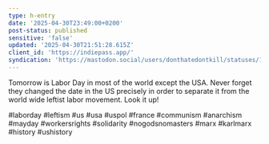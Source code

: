 ```yaml
---
type: h-entry
date: '2025-04-30T23:49:00+0200'
post-status: published
sensitive: 'false'
updated: '2025-04-30T21:51:28.615Z'
client_id: 'https://indiepass.app/'
syndication: 'https://mastodon.social/users/donthatedontkill/statuses/114429124712158743'
---
```

Tomorrow is Labor Day in most of the world except the USA. Never forget they changed the date in the US precisely in order to separate it from the world wide leftist labor movement. Look it up!

#laborday #leftism #us #usa #uspol #france #communism #anarchism #mayday #workersrights #solidarity #nogodsnomasters #marx #karlmarx #history #ushistory
